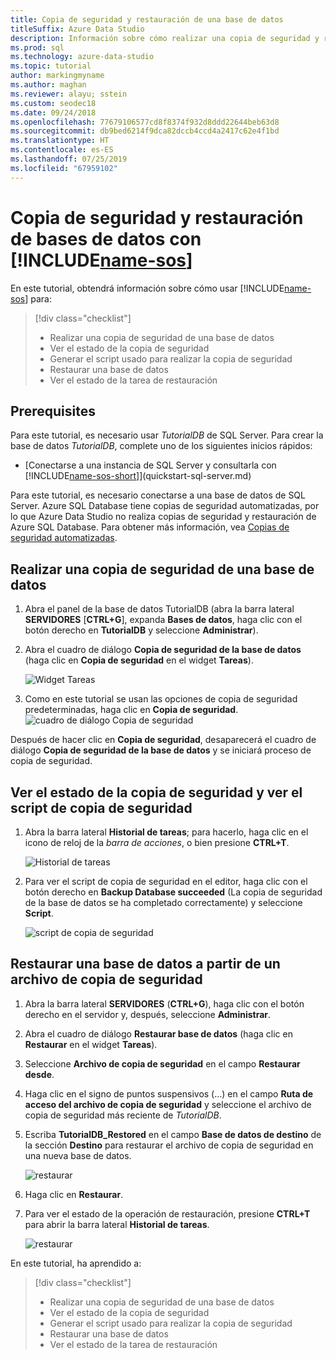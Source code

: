 ```yaml
---
title: Copia de seguridad y restauración de una base de datos
titleSuffix: Azure Data Studio
description: Información sobre cómo realizar una copia de seguridad y restauración de una base de datos con Azure Data Studio
ms.prod: sql
ms.technology: azure-data-studio
ms.topic: tutorial
author: markingmyname
ms.author: maghan
ms.reviewer: alayu; sstein
ms.custom: seodec18
ms.date: 09/24/2018
ms.openlocfilehash: 77679106577cd8f8374f932d8ddd22644beb63d8
ms.sourcegitcommit: db9bed6214f9dca82dccb4ccd4a2417c62e4f1bd
ms.translationtype: HT
ms.contentlocale: es-ES
ms.lasthandoff: 07/25/2019
ms.locfileid: "67959102"
---
```

# <a name="backup-and-restore-databases-using-includename-sosincludesname-sos-shortmd"></a>Copia de seguridad y restauración de bases de datos con [!INCLUDE[name-sos](../includes/name-sos-short.md)]

En este tutorial, obtendrá información sobre cómo usar [!INCLUDE[name-sos](../includes/name-sos-short.md)] para:
> [!div class="checklist"]
> * Realizar una copia de seguridad de una base de datos 
> * Ver el estado de la copia de seguridad
> * Generar el script usado para realizar la copia de seguridad
> * Restaurar una base de datos
> * Ver el estado de la tarea de restauración

## <a name="prerequisites"></a>Prerequisites

Para este tutorial, es necesario usar *TutorialDB* de SQL Server. Para crear la base de datos *TutorialDB*, complete uno de los siguientes inicios rápidos:

- [Conectarse a una instancia de SQL Server y consultarla con [!INCLUDE[name-sos-short](../includes/name-sos-short.md)]](quickstart-sql-server.md)

Para este tutorial, es necesario conectarse a una base de datos de SQL Server. Azure SQL Database tiene copias de seguridad automatizadas, por lo que Azure Data Studio no realiza copias de seguridad y restauración de Azure SQL Database. Para obtener más información, vea [Copias de seguridad automatizadas](https://docs.microsoft.com/azure/sql-database/sql-database-automated-backups).

## <a name="backup-a-database"></a>Realizar una copia de seguridad de una base de datos

1. Abra el panel de la base de datos TutorialDB (abra la barra lateral **SERVIDORES** [**CTRL+G**], expanda **Bases de datos**, haga clic con el botón derecho en **TutorialDB** y seleccione **Administrar**).

2. Abra el cuadro de diálogo **Copia de seguridad de la base de datos** (haga clic en **Copia de seguridad** en el widget **Tareas**).

   ![Widget Tareas](./media/tutorial-backup-restore-sql-server/tasks.png)

3. Como en este tutorial se usan las opciones de copia de seguridad predeterminadas, haga clic en **Copia de seguridad**.
   ![cuadro de diálogo Copia de seguridad](./media/tutorial-backup-restore-sql-server/backup-dialog.png)

Después de hacer clic en **Copia de seguridad**, desaparecerá el cuadro de diálogo **Copia de seguridad de la base de datos** y se iniciará proceso de copia de seguridad.

## <a name="view-the-backup-status-and-view-the-backup-script"></a>Ver el estado de la copia de seguridad y ver el script de copia de seguridad

1. Abra la barra lateral **Historial de tareas**; para hacerlo, haga clic en el icono de reloj de la *barra de acciones*, o bien presione **CTRL+T**.

   ![Historial de tareas](./media/tutorial-backup-restore-sql-server/task-history.png)

2. Para ver el script de copia de seguridad en el editor, haga clic con el botón derecho en **Backup Database succeeded** (La copia de seguridad de la base de datos se ha completado correctamente) y seleccione **Script**.

   ![script de copia de seguridad](./media/tutorial-backup-restore-sql-server/task-script.png) 

## <a name="restore-a-database-from-a-backup-file"></a>Restaurar una base de datos a partir de un archivo de copia de seguridad


1. Abra la barra lateral **SERVIDORES** (**CTRL+G**), haga clic con el botón derecho en el servidor y, después, seleccione **Administrar**. 

2. Abra el cuadro de diálogo **Restaurar base de datos** (haga clic en **Restaurar** en el widget **Tareas**).

2. Seleccione **Archivo de copia de seguridad** en el campo **Restaurar desde**. 

3. Haga clic en el signo de puntos suspensivos (…) en el campo **Ruta de acceso del archivo de copia de seguridad** y seleccione el archivo de copia de seguridad más reciente de *TutorialDB*.

3. Escriba **TutorialDB_Restored** en el campo **Base de datos de destino** de la sección **Destino** para restaurar el archivo de copia de seguridad en una nueva base de datos.

   ![restaurar](./media/tutorial-backup-restore-sql-server/restore.png)

4. Haga clic en **Restaurar**.

5. Para ver el estado de la operación de restauración, presione **CTRL+T** para abrir la barra lateral **Historial de tareas**.

   ![restaurar](./media/tutorial-backup-restore-sql-server/task-history-restore.png)


En este tutorial, ha aprendido a:
> [!div class="checklist"]
> * Realizar una copia de seguridad de una base de datos 
> * Ver el estado de la copia de seguridad
> * Generar el script usado para realizar la copia de seguridad
> * Restaurar una base de datos
> * Ver el estado de la tarea de restauración

